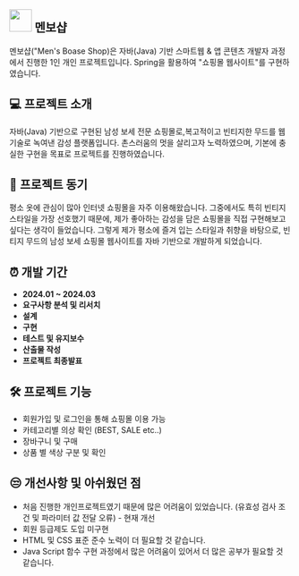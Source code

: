 ## <img src="https://github.com/user-attachments/assets/41949e34-3099-43c8-ad27-55c0d45dbce8" width="40" height="40"/> 멘보샵

멘보샵("Men's Boase Shop)은 자바(Java) 기반 스마트웹 & 앱 콘텐츠 개발자 과정에서 진행한 1인 개인 프로젝트입니다. Spring을 활용하여 "쇼핑몰 웹사이트"를 구현하였습니다.

## 💻 프로젝트 소개

자바(Java) 기반으로 구현된 남성 보세 전문 쇼핑몰로,복고적이고 빈티지한 무드를 웹 기술로 녹여낸 감성 플랫폼입니다.
촌스러움의 멋을 살리고자 노력하였으며, 기본에 충실한 구현을 목표로 프로젝트를 진행하였습니다.

## 🤔 프로젝트 동기

평소 옷에 관심이 많아 인터넷 쇼핑몰을 자주 이용해왔습니다. 그중에서도 특히 빈티지 스타일을 가장 선호했기 때문에,
제가 좋아하는 감성을 담은 쇼핑몰을 직접 구현해보고 싶다는 생각이 들었습니다.
그렇게 제가 평소에 즐겨 입는 스타일과 취향을 바탕으로, 빈티지 무드의 남성 보세 쇼핑몰 웹사이트를 자바 기반으로 개발하게 되었습니다.

## ⏰ 개발 기간

- **2024.01 ~ 2024.03**
- **요구사항 분석 및 리서치**
- **설계**
- **구현**
- **테스트 및 유지보수**
- **산출물 작성**
- **프로젝트 최종발표**

## 🛠️ 프로젝트 기능

- 회원가입 및 로그인을 통해 쇼핑몰 이용 가능
- 카테고리별 의상 확인 (BEST, SALE etc..)
- 장바구니 및 구매
- 상품 별 색상 구분 및 확인

## 😒 개선사항 및 아쉬웠던 점
- 처음 진행한 개인프로젝트였기 때문에 많은 어려움이 있었습니다. (유효성 검사 조건 및 파라미터 값 전달 오류) - 현재 개선
- 회원 등급제도 도입 미구현
- HTML 및 CSS 표준 준수 노력이 더 필요할 것 같습니다.
- Java Script 함수 구현 과정에서 많은 어려움이 있어서 더 많은 공부가 필요할 것 같습니다.
